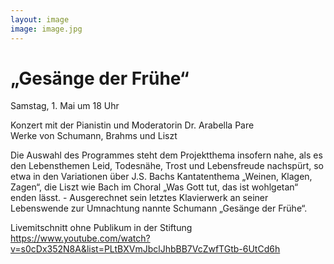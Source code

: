 ```yaml
---
layout: image
image: image.jpg
---
```


# „Gesänge der Frühe“     
Samstag, 1. Mai um 18 Uhr 
  
Konzert mit der Pianistin und Moderatorin Dr. Arabella Pare  
Werke von Schumann, Brahms und Liszt     

Die Auswahl des Programmes steht dem Projektthema insofern nahe, als es den Lebensthemen Leid, Todesnähe, Trost und Lebensfreude nachspürt, so etwa in den Variationen über J.S. Bachs Kantatenthema „Weinen, Klagen, Zagen“, die Liszt wie Bach im Choral „Was Gott tut, das ist wohlgetan“ enden lässt. - Ausgerechnet sein letztes Klavierwerk an seiner Lebenswende zur Umnachtung nannte Schumann „Gesänge der Frühe“.

Livemitschnitt ohne Publikum in der Stiftung  
https://www.youtube.com/watch?v=s0cDx352N8A&list=PLtBXVmJbclJhbBB7VcZwfTGtb-6UtCd6h

